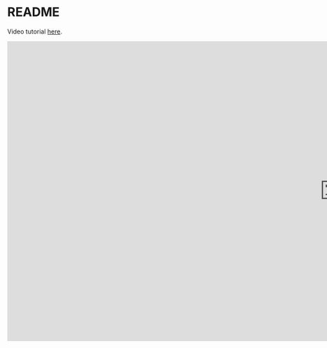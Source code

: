# README

Video tutorial [here](https://youtu.be/Xi6ngvgxb0A).

<iframe width="1512" height="688" src="https://www.youtube.com/embed/Xi6ngvgxb0A" title="Custom JSONB color field - Avo for Rails Tutorial" frameborder="0" allow="accelerometer; autoplay; clipboard-write; encrypted-media; gyroscope; picture-in-picture; web-share" referrerpolicy="strict-origin-when-cross-origin" allowfullscreen></iframe>
